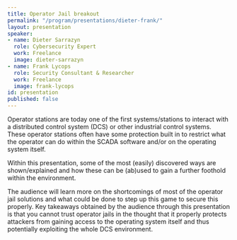 ```yaml
---
title: Operator Jail breakout
permalink: "/program/presentations/dieter-frank/"
layout: presentation
speaker:
- name: Dieter Sarrazyn
  role: Cybersecurity Expert
  work: Freelance
  image: dieter-sarrazyn
- name: Frank Lycops
  role: Security Consultant & Researcher
  work: Freelance
  image: frank-lycops
id: presentation
published: false
---
```


Operator stations are today one of the first systems/stations to interact with a distributed control system (DCS) or other industrial control systems. These operator stations often have some protection built in to restrict what the operator can do within the SCADA software and/or on the operating system itself.

Within this presentation, some of the most (easily) discovered ways are shown/explained and how these can be (ab)used to gain a further foothold within the environment.

The audience will learn more on the shortcomings of most of the operator jail solutions and what could be done to step up this game to secure this properly. Key takeaways obtained by the audience through this presentation is that you cannot trust operator jails in the thought that it properly protects attackers from gaining access to the operating system itself and thus potentially exploiting the whole DCS environment.